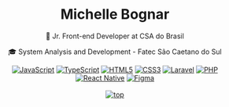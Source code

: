 <h1 align="center">Michelle Bognar</h1>
<p align="center">🎨 Jr. Front-end Developer at CSA do Brasil</p>
<p align="center">🎓 System Analysis and Development - Fatec São Caetano do Sul</p>

<div align="center">

  <a href="#">![JavaScript](https://img.shields.io/badge/javascript-%23323330.svg?style=for-the-badge&logo=javascript&logoColor=%23F7DF1E)</a>
  <a href="#">![TypeScript](https://img.shields.io/badge/typescript-%23007ACC.svg?style=for-the-badge&logo=typescript&logoColor=white)</a>
  <a href="#">![HTML5](https://img.shields.io/badge/html5-%23E34F26.svg?style=for-the-badge&logo=html5&logoColor=white)</a>
  <a href="#">![CSS3](https://img.shields.io/badge/css3-%231572B6.svg?style=for-the-badge&logo=css3&logoColor=white)</a>
  <a href="#">![Laravel](https://img.shields.io/badge/laravel-%23FF2D20.svg?style=for-the-badge&logo=laravel&logoColor=white)</a>
  <a href="#">![PHP](https://img.shields.io/badge/php-%23777BB4.svg?style=for-the-badge&logo=php&logoColor=white)</a>
  <a href="#">![React Native](https://img.shields.io/badge/react_native-%2320232a.svg?style=for-the-badge&logo=react&logoColor=%2361DAFB)</a>
  <a href="#">![Figma](https://img.shields.io/badge/figma-%23F24E1E.svg?style=for-the-badge&logo=figma&logoColor=white)</a>
  </br></br>
  <a href="#">![top](https://github-profile-summary-cards.vercel.app/api/cards/profile-details?username=michelleBognarDevops)</a>

</div>
